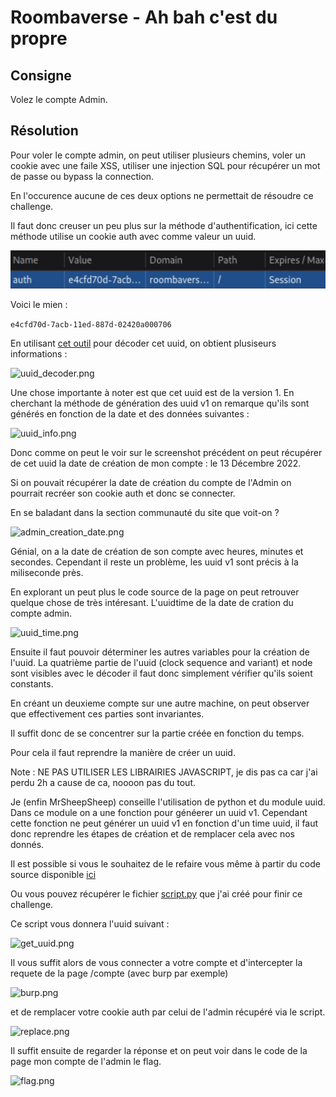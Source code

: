 # Roombaverse - Ah bah c'est du propre

## Consigne

Volez le compte Admin.

## Résolution

Pour voler le compte admin, on peut utiliser plusieurs chemins, voler un cookie avec une faile XSS, utiliser une injection SQL pour récupérer un mot de passe ou bypass la connection.

En l'occurence aucune de ces deux options ne permettait de résoudre ce challenge.

Il faut donc creuser un peu plus sur la méthode d'authentification, ici cette méthode utilise un cookie auth avec comme valeur un uuid. 

![uuid.png](uuid.png)

Voici le mien : 

```e4cfd70d-7acb-11ed-887d-02420a000706```

En utilisant [cet outil]() pour décoder cet uuid, on obtient plusiseurs informations :

![uuid_decoder.png](uuid_decoder.png)

Une chose importante à noter est que cet uuid est de la version 1. En cherchant la méthode de génération des uuid v1 on remarque qu'ils sont générés en fonction de la date et des données suivantes :

![uuid_info.png](uuid_info.png)

Donc comme on peut le voir sur le screenshot précédent on peut récupérer de cet uuid la date de création de mon compte : le 13 Décembre 2022.

Si on pouvait récupérer la date de création du compte de l'Admin on pourrait recréer son cookie auth et donc se connecter.

En se baladant dans la section communauté du site que voit-on ?

![admin_creation_date.png](admin_creation_date.png)

Génial, on a la date de création de son compte avec heures, minutes et secondes. Cependant il reste un problème, les uuid v1 sont précis à la miliseconde près.

En explorant un peut plus le code source de la page on peut retrouver quelque chose de très intéresant. L'uuidtime de la date de cration du compte admin.

![uuid_time.png](uuid_time.png)

Ensuite il faut pouvoir déterminer les autres variables pour la création de l'uuid. La quatrième partie de l'uuid (clock sequence and variant) et node 
sont visibles avec le décoder il faut donc simplement vérifier qu'ils soient constants.

En créant un deuxieme compte sur une autre machine, on peut observer que effectivement ces parties sont invariantes.

Il suffit donc de se concentrer sur la partie créée en fonction du temps.

Pour cela il faut reprendre la manière de créer un uuid.

Note : NE PAS UTILISER LES LIBRAIRIES JAVASCRIPT, je dis pas ca car j'ai perdu 2h a cause de ca, noooon pas du tout.

Je (enfin MrSheepSheep) conseille l'utilisation de python et du module uuid. Dans ce module on a une fonction pour généerer un uuid v1. Cependant 
cette fonction ne peut générer un uuid v1 en fonction d'un time uuid, il faut donc reprendre les étapes de création et de remplacer cela avec nos donnés.

Il est possible si vous le souhaitez de le refaire vous même à partir du code source disponible [ici](https://github.com/python/cpython/blob/3.11/Lib/uuid.py)

Ou vous pouvez récupérer le fichier [script.py](script.py) que j'ai créé pour finir ce challenge.

Ce script vous donnera l'uuid suivant : 

![get_uuid.png](get_uuid.png)

Il vous suffit alors de vous connecter a votre compte et d'intercepter la requete de la page /compte (avec burp par exemple)

![burp.png](burp.png)

et de remplacer votre cookie auth par celui de l'admin récupéré via le script.

![replace.png](replace.png)

Il suffit ensuite de regarder la réponse et on peut voir dans le code de la page mon compte de l'admin le flag.

![flag.png](flag.png)


